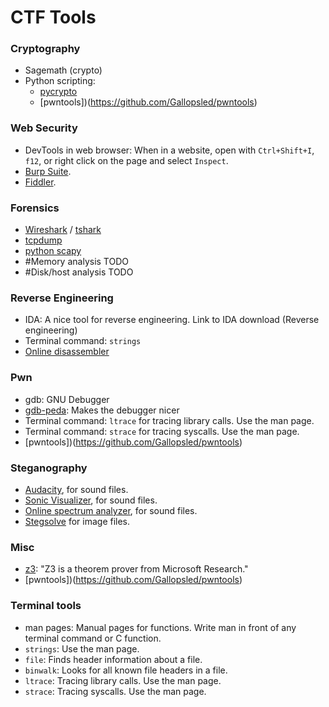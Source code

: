# CTF Tools

### Cryptography
* Sagemath (crypto)
* Python scripting: 
  * [pycrypto](https://github.com/dlitz/pycrypto)
  * [pwntools])(https://github.com/Gallopsled/pwntools)

### Web Security
* DevTools in web browser: When in a website, open with `Ctrl+Shift+I`, `f12`, or right click on the page and select `Inspect`.
* [Burp Suite](https://portswigger.net/burp).
* [Fiddler](https://www.telerik.com/fiddler).

### Forensics
* [Wireshark](https://www.wireshark.org/docs/man-pages/wireshark.html) / [tshark](https://www.wireshark.org/docs/man-pages/tshark.html)
* [tcpdump](https://www.tcpdump.org/tcpdump_man.html)
* [python scapy](http://scapy.readthedocs.io/en/latest/introduction.html)
* #Memory analysis TODO
* #Disk/host analysis TODO

### Reverse Engineering
* IDA: A nice tool for reverse engineering. Link to IDA download (Reverse engineering)
* Terminal command: `strings`
* [Online disassembler](https://onlinedisassembler.com/static/home/)

### Pwn
* gdb: GNU Debugger
* [gdb-peda](https://github.com/longld/peda): Makes the debugger nicer
* Terminal command: `ltrace` for tracing library calls. Use the man page.
* Terminal command: `strace` for tracing syscalls. Use the man page.
* [pwntools])(https://github.com/Gallopsled/pwntools)

### Steganography
* [Audacity](https://www.audacityteam.org/), for sound files.
* [Sonic Visualizer](https://www.sonicvisualiser.org/), for sound files.
* [Online spectrum analyzer](https://academo.org/demos/spectrum-analyzer/), for sound files.
* [Stegsolve](https://github.com/zardus/ctf-tools/tree/master/stegsolve) for image files.

### Misc
* [z3](https://github.com/Z3Prover/z3): "Z3 is a theorem prover from Microsoft Research."
* [pwntools])(https://github.com/Gallopsled/pwntools)


### Terminal tools
* man pages: Manual pages for functions. Write man in front of any terminal command or C function. 
* `strings`: Use the man page.
* `file`: Finds header information about a file. 
* `binwalk`: Looks for all known file headers in a file.
* `ltrace`: Tracing library calls. Use the man page.
* `strace`: Tracing syscalls. Use the man page.
